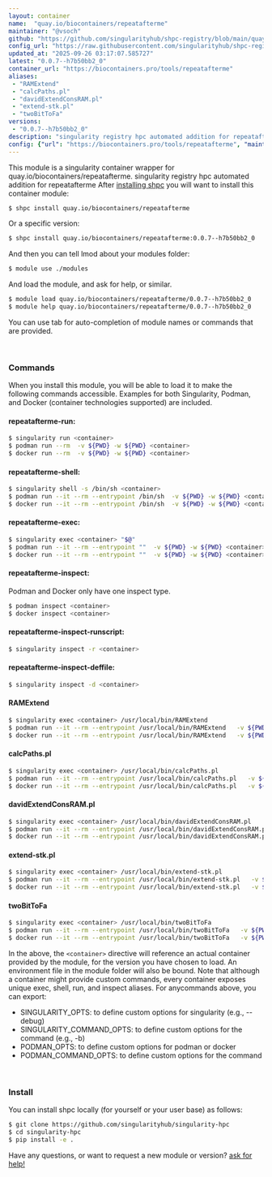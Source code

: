 ```yaml
---
layout: container
name:  "quay.io/biocontainers/repeatafterme"
maintainer: "@vsoch"
github: "https://github.com/singularityhub/shpc-registry/blob/main/quay.io/biocontainers/repeatafterme/container.yaml"
config_url: "https://raw.githubusercontent.com/singularityhub/shpc-registry/main/quay.io/biocontainers/repeatafterme/container.yaml"
updated_at: "2025-09-26 03:17:07.585727"
latest: "0.0.7--h7b50bb2_0"
container_url: "https://biocontainers.pro/tools/repeatafterme"
aliases:
 - "RAMExtend"
 - "calcPaths.pl"
 - "davidExtendConsRAM.pl"
 - "extend-stk.pl"
 - "twoBitToFa"
versions:
 - "0.0.7--h7b50bb2_0"
description: "singularity registry hpc automated addition for repeatafterme"
config: {"url": "https://biocontainers.pro/tools/repeatafterme", "maintainer": "@vsoch", "description": "singularity registry hpc automated addition for repeatafterme", "latest": {"0.0.7--h7b50bb2_0": "sha256:dc1efa0774bcb83fd937b3cdf5bc1b879919092f08bb2c1c31badfa4f67bac0b"}, "tags": {"0.0.7--h7b50bb2_0": "sha256:dc1efa0774bcb83fd937b3cdf5bc1b879919092f08bb2c1c31badfa4f67bac0b"}, "docker": "quay.io/biocontainers/repeatafterme", "aliases": {"RAMExtend": "/usr/local/bin/RAMExtend", "calcPaths.pl": "/usr/local/bin/calcPaths.pl", "davidExtendConsRAM.pl": "/usr/local/bin/davidExtendConsRAM.pl", "extend-stk.pl": "/usr/local/bin/extend-stk.pl", "twoBitToFa": "/usr/local/bin/twoBitToFa"}}
---
```


This module is a singularity container wrapper for quay.io/biocontainers/repeatafterme.
singularity registry hpc automated addition for repeatafterme
After [installing shpc](#install) you will want to install this container module:


```bash
$ shpc install quay.io/biocontainers/repeatafterme
```

Or a specific version:

```bash
$ shpc install quay.io/biocontainers/repeatafterme:0.0.7--h7b50bb2_0
```

And then you can tell lmod about your modules folder:

```bash
$ module use ./modules
```

And load the module, and ask for help, or similar.

```bash
$ module load quay.io/biocontainers/repeatafterme/0.0.7--h7b50bb2_0
$ module help quay.io/biocontainers/repeatafterme/0.0.7--h7b50bb2_0
```

You can use tab for auto-completion of module names or commands that are provided.

<br>

### Commands

When you install this module, you will be able to load it to make the following commands accessible.
Examples for both Singularity, Podman, and Docker (container technologies supported) are included.

#### repeatafterme-run:

```bash
$ singularity run <container>
$ podman run --rm  -v ${PWD} -w ${PWD} <container>
$ docker run --rm  -v ${PWD} -w ${PWD} <container>
```

#### repeatafterme-shell:

```bash
$ singularity shell -s /bin/sh <container>
$ podman run --it --rm --entrypoint /bin/sh  -v ${PWD} -w ${PWD} <container>
$ docker run --it --rm --entrypoint /bin/sh  -v ${PWD} -w ${PWD} <container>
```

#### repeatafterme-exec:

```bash
$ singularity exec <container> "$@"
$ podman run --it --rm --entrypoint ""  -v ${PWD} -w ${PWD} <container> "$@"
$ docker run --it --rm --entrypoint ""  -v ${PWD} -w ${PWD} <container> "$@"
```

#### repeatafterme-inspect:

Podman and Docker only have one inspect type.

```bash
$ podman inspect <container>
$ docker inspect <container>
```

#### repeatafterme-inspect-runscript:

```bash
$ singularity inspect -r <container>
```

#### repeatafterme-inspect-deffile:

```bash
$ singularity inspect -d <container>
```


#### RAMExtend

```bash
$ singularity exec <container> /usr/local/bin/RAMExtend
$ podman run --it --rm --entrypoint /usr/local/bin/RAMExtend   -v ${PWD} -w ${PWD} <container> -c " $@"
$ docker run --it --rm --entrypoint /usr/local/bin/RAMExtend   -v ${PWD} -w ${PWD} <container> -c " $@"
```


#### calcPaths.pl

```bash
$ singularity exec <container> /usr/local/bin/calcPaths.pl
$ podman run --it --rm --entrypoint /usr/local/bin/calcPaths.pl   -v ${PWD} -w ${PWD} <container> -c " $@"
$ docker run --it --rm --entrypoint /usr/local/bin/calcPaths.pl   -v ${PWD} -w ${PWD} <container> -c " $@"
```


#### davidExtendConsRAM.pl

```bash
$ singularity exec <container> /usr/local/bin/davidExtendConsRAM.pl
$ podman run --it --rm --entrypoint /usr/local/bin/davidExtendConsRAM.pl   -v ${PWD} -w ${PWD} <container> -c " $@"
$ docker run --it --rm --entrypoint /usr/local/bin/davidExtendConsRAM.pl   -v ${PWD} -w ${PWD} <container> -c " $@"
```


#### extend-stk.pl

```bash
$ singularity exec <container> /usr/local/bin/extend-stk.pl
$ podman run --it --rm --entrypoint /usr/local/bin/extend-stk.pl   -v ${PWD} -w ${PWD} <container> -c " $@"
$ docker run --it --rm --entrypoint /usr/local/bin/extend-stk.pl   -v ${PWD} -w ${PWD} <container> -c " $@"
```


#### twoBitToFa

```bash
$ singularity exec <container> /usr/local/bin/twoBitToFa
$ podman run --it --rm --entrypoint /usr/local/bin/twoBitToFa   -v ${PWD} -w ${PWD} <container> -c " $@"
$ docker run --it --rm --entrypoint /usr/local/bin/twoBitToFa   -v ${PWD} -w ${PWD} <container> -c " $@"
```



In the above, the `<container>` directive will reference an actual container provided
by the module, for the version you have chosen to load. An environment file in the
module folder will also be bound. Note that although a container
might provide custom commands, every container exposes unique exec, shell, run, and
inspect aliases. For anycommands above, you can export:

 - SINGULARITY_OPTS: to define custom options for singularity (e.g., --debug)
 - SINGULARITY_COMMAND_OPTS: to define custom options for the command (e.g., -b)
 - PODMAN_OPTS: to define custom options for podman or docker
 - PODMAN_COMMAND_OPTS: to define custom options for the command

<br>

### Install

You can install shpc locally (for yourself or your user base) as follows:

```bash
$ git clone https://github.com/singularityhub/singularity-hpc
$ cd singularity-hpc
$ pip install -e .
```

Have any questions, or want to request a new module or version? [ask for help!](https://github.com/singularityhub/singularity-hpc/issues)